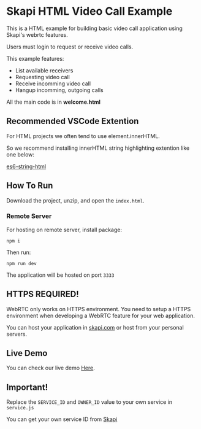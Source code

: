 # Skapi HTML Video Call Example

This is a HTML example for building basic video call application using Skapi's webrtc features.

Users must login to request or receive video calls.

This example features:

-   List available receivers
-   Requesting video call
-   Receive incomming video call
-   Hangup incomming, outgoing calls

All the main code is in **welcome.html**

## Recommended VSCode Extention

For HTML projects we often tend to use element.innerHTML.

So we recommend installing innerHTML string highlighting extention like one below:

[es6-string-html](https://marketplace.visualstudio.com/items/?itemName=Tobermory.es6-string-html)

## How To Run

Download the project, unzip, and open the `index.html`.

### Remote Server

For hosting on remote server, install package:

```
npm i
```

Then run:

```
npm run dev
```

The application will be hosted on port `3333`

## HTTPS REQUIRED!

WebRTC only works on HTTPS environment.
You need to setup a HTTPS environment when developing a WebRTC feature for your web application.

You can host your application in [skapi.com](https://www.skapi.com) or host from your personal servers.

## Live Demo

You can check our live demo [Here](https://skapi-webrtc-html-template.skapi.com/).

## Important!

Replace the `SERVICE_ID` and `OWNER_ID` value to your own service in `service.js`

You can get your own service ID from [Skapi](https://www.skapi.com)
